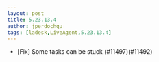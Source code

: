 ```yaml
---
layout: post
title: 5.23.13.4
author: jperdochqu
tags: [ladesk,LiveAgent,5.23.13.4]
---
```


- [Fix] Some tasks can be stuck (#11497)(#11492)
